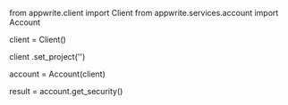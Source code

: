 from appwrite.client import Client
from appwrite.services.account import Account

client = Client()

client
    .set_project('')

account = Account(client)

result = account.get_security()
